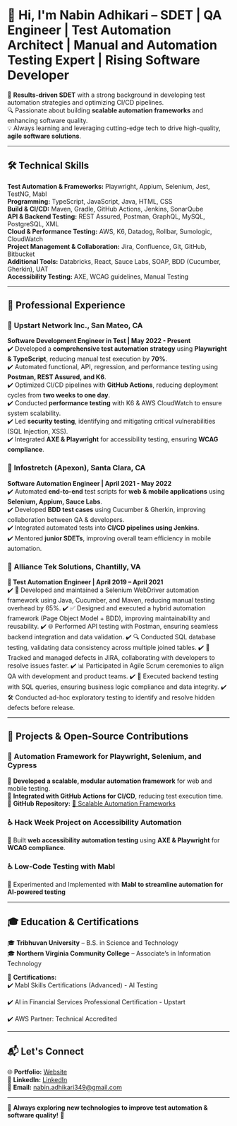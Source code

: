 # 👋 Hi, I'm Nabin Adhikari – SDET | QA Engineer | Test Automation Architect  | Manual and Automation Testing Expert | Rising Software Developer

🚀 **Results-driven SDET** with a strong background in developing test automation strategies and optimizing CI/CD pipelines.  
🔍 Passionate about building **scalable automation frameworks** and enhancing software quality.  
💡 Always learning and leveraging cutting-edge tech to drive high-quality, **agile software solutions**.  

---

## 🛠️ **Technical Skills**  

**Test Automation & Frameworks:** Playwright, Appium, Selenium, Jest, TestNG, Mabl  
**Programming:** TypeScript, JavaScript, Java, HTML, CSS  
**Build & CI/CD:** Maven, Gradle, GitHub Actions, Jenkins, SonarQube  
**API & Backend Testing:** REST Assured, Postman, GraphQL, MySQL, PostgreSQL, XML  
**Cloud & Performance Testing:** AWS, K6, Datadog, Rollbar, Sumologic, CloudWatch  
**Project Management & Collaboration:** Jira, Confluence, Git, GitHub, Bitbucket  
**Additional Tools:** Databricks, React, Sauce Labs, SOAP, BDD (Cucumber, Gherkin), UAT  
**Accessibility Testing:** AXE, WCAG guidelines, Manual Testing  

---

## 💼 **Professional Experience**  

### 🏢 **Upstart Network Inc., San Mateo, CA**  
**Software Development Engineer in Test | May 2022 - Present**  
✔️ Developed a **comprehensive test automation strategy** using **Playwright & TypeScript**, reducing manual test execution by **70%**.  
✔️ Automated functional, API, regression, and performance testing using **Postman, REST Assured, and K6**.  
✔️ Optimized CI/CD pipelines with **GitHub Actions**, reducing deployment cycles from **two weeks to one day**.  
✔️ Conducted **performance testing** with K6 & AWS CloudWatch to ensure system scalability.  
✔️ Led **security testing**, identifying and mitigating critical vulnerabilities (SQL Injection, XSS).  
✔️ Integrated **AXE & Playwright** for accessibility testing, ensuring **WCAG compliance**.  

### 🏢 **Infostretch (Apexon), Santa Clara, CA**  
**Software Automation Engineer | April 2021 - May 2022**  
✔️ Automated **end-to-end** test scripts for **web & mobile applications** using **Selenium, Appium, Sauce Labs**.  
✔️ Developed **BDD test cases** using Cucumber & Gherkin, improving collaboration between QA & developers.  
✔️ Integrated automated tests into **CI/CD pipelines using Jenkins**.  
✔️ Mentored **junior SDETs**, improving overall team efficiency in mobile automation.  

### 🏢 **Alliance Tek Solutions, Chantilly, VA**  
**📌 Test Automation Engineer | April 2019 – April 2021**  
✔️ 🚀 Developed and maintained a Selenium WebDriver automation framework using Java, Cucumber, and Maven, reducing manual testing overhead by 65%.
✔️ 	✅ Designed and executed a hybrid automation framework (Page Object Model + BDD), improving maintainability and reusability.
✔️ 🌐 Performed API testing with Postman, ensuring seamless backend integration and data validation.
✔️ 🔍 Conducted SQL database testing, validating data consistency across multiple joined tables.
✔️ 🐞 Tracked and managed defects in JIRA, collaborating with developers to resolve issues faster.
✔️ 📊 Participated in Agile Scrum ceremonies to align QA with development and product teams.
✔️ 🔄 Executed backend testing with SQL queries, ensuring business logic compliance and data integrity.
✔️ 🛠️ Conducted ad-hoc exploratory testing to identify and resolve hidden defects before release.

---

## 📌 **Projects & Open-Source Contributions**  

### 🚀 **Automation Framework for Playwright, Selenium, and Cypress**  
📌 **Developed a scalable, modular automation framework** for web and mobile testing.  
📌 **Integrated with GitHub Actions for CI/CD**, reducing test execution time.  
🔗 **GitHub Repository:** [🔗 Scalable Automation Frameworks](#)  

### ♿ **Hack Week Project on Accessibility Automation**  
📌 Built **web accessibility automation testing** using **AXE & Playwright** for **WCAG compliance**.

### ♿ **Low-Code Testing with Mabl** 
📌 Experimented and Implemented with **Mabl to streamline automation for AI-powered testing**

---

## 🎓 **Education & Certifications**  

🎓 **Tribhuvan University** – B.S. in Science and Technology  
🎓 **Northern Virginia Community College** – Associate’s in Information Technology  

📜 **Certifications:**  
✔️ Mabl Skills Certifications (Advanced) - AI Testing

✔️ AI in Financial Services Professional Certification - Upstart

✔️ AWS Partner: Technical Accredited

---

## 📬 **Let's Connect**  

🌐 **Portfolio:** [Website](#)  
💼 **LinkedIn:** [LinkedIn](https://www.linkedin.com/in/nabin-adhikari-66568620b/)  
📧 **Email:** nabin.adhikari349@gmail.com  

---

🔹 **Always exploring new technologies to improve test automation & software quality!** 🚀  
